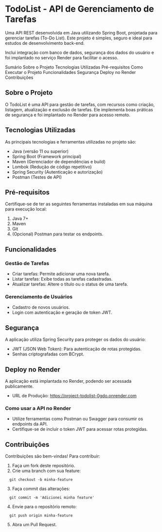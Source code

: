 # TodoList - API de Gerenciamento de Tarefas

Uma API REST desenvolvida em Java utilizando Spring Boot, projetada para gerenciar tarefas (To-Do List). Este projeto é simples, seguro e ideal para estudos de desenvolvimento back-end.

Inclui integração com banco de dados, segurança dos dados do usuário e foi implantado no serviço Render para facilitar o acesso.

Sumário
Sobre o Projeto
Tecnologias Utilizadas
Pré-requisitos
Como Executar o Projeto
Funcionalidades
Segurança
Deploy no Render
Contribuições

## Sobre o Projeto
O TodoList é uma API para gestão de tarefas, com recursos como criação, listagem, atualização e exclusão de tarefas. Ele implementa boas práticas de segurança e foi implantado no Render para acesso remoto.

## Tecnologias Utilizadas
As principais tecnologias e ferramentas utilizadas no projeto são:

- Java (versão 11 ou superior)
- Spring Boot (Framework principal)
- Maven (Gerenciador de dependências e build)
- Lombok (Redução de código repetitivo)
- Spring Security (Autenticação e autorização)
- Postman (Testes de API)

## Pré-requisitos
Certifique-se de ter as seguintes ferramentas instaladas em sua máquina para execução local:

1. Java 7+
2. Maven
3. Git
4. (Opcional) Postman para testar os endpoints.

## Funcionalidades
### Gestão de Tarefas
- Criar tarefas: Permite adicionar uma nova tarefa.
- Listar tarefas: Exibe todas as tarefas cadastradas.
- Atualizar tarefas: Altere o título ou o status de uma tarefa.

### Gerenciamento de Usuários
- Cadastro de novos usuários.
- Login com autenticação e geração de token JWT.

## Segurança
A aplicação utiliza Spring Security para proteger os dados do usuário:

- JWT (JSON Web Token): Para autenticação de rotas protegidas.
- Senhas criptografadas com BCrypt.

## Deploy no Render
A aplicação está implantada no Render, podendo ser acessada publicamente.

- URL de Produção: https://project-todolist-0gdo.onrender.com
### Como usar a API no Render
- Utilize ferramentas como Postman ou Swagger para consumir os endpoints da API.
- Certifique-se de incluir o token JWT para acessar rotas protegidas.

## Contribuições
Contribuições são bem-vindas! Para contribuir:

1. Faça um fork deste repositório.
2. Crie uma branch com sua feature:

```
  git checkout -b minha-feature
```
3. Faça commit das alterações:

```
  git commit -m 'Adicionei minha feature'
```
4. Envie para o repositório remoto:

```
  git push origin minha-feature
```
5. Abra um Pull Request.
